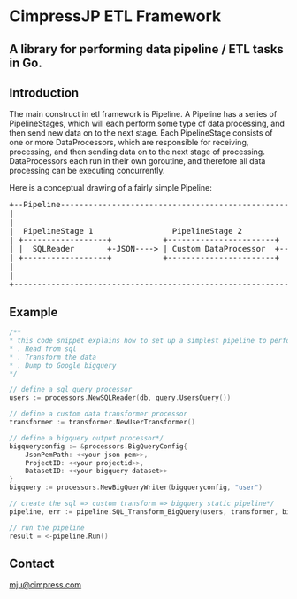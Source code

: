 # CimpressJP ETL Framework

<h2>A library for performing data pipeline / ETL tasks in Go.</h2>

## Introduction
The main construct in etl framework is Pipeline. A Pipeline has a series of PipelineStages, which will each perform some type of data processing, and then send new data on to the next stage. Each PipelineStage consists of one or more DataProcessors, which are responsible for receiving, processing, and then sending data on to the next stage of processing. DataProcessors each run in their own goroutine, and therefore all data processing can be executing concurrently.

Here is a conceptual drawing of a fairly simple Pipeline:
<pre>
+--Pipeline------------------------------------------------------------------------------------------+
|                                                                       PipelineStage 3              |
|                                                                      +---------------------------+ |
|  PipelineStage 1                 PipelineStage 2          +-JSON---> |  CSVWriter                | |
| +------------------+           +-----------------------+  |          +---------------------------+ |
| |  SQLReader       +-JSON----> | Custom DataProcessor  +--+                                        |
| +------------------+           +-----------------------+  |          +---------------------------+ |
|                                                           +-JSON---> |  SQLWriter                | |
|                                                                      +---------------------------+ |
+----------------------------------------------------------------------------------------------------+
</pre>
## Example
```go
/**
* this code snippet explains how to set up a simplest pipeline to perform the following operations
* . Read from sql
* . Transform the data
* . Dump to Google bigquery
*/

// define a sql query processor
users := processors.NewSQLReader(db, query.UsersQuery())

// define a custom data transformer processor
transformer := transformer.NewUserTransformer()

// define a bigquery output processor*/	
bigqueryconfig := &processors.BigQueryConfig{
	JsonPemPath: <<your json pem>>, 
	ProjectID: <<your projectid>>, 
	DatasetID: <<your bigquery dataset>>
}	
bigquery := processors.NewBigQueryWriter(bigqueryconfig, "user")

// create the sql => custom transform => bigquery static pipeline*/
pipeline, err := pipeline.SQL_Transform_BigQuery(users, transformer, bigquery)

// run the pipeline
result = <-pipeline.Run()
```
## Contact
mju@cimpress.com
